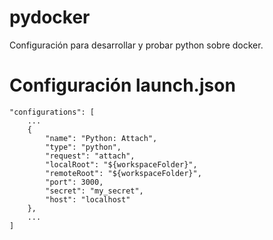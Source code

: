 # pydocker
Configuración para desarrollar y probar python sobre docker.

# Configuración launch.json

    "configurations": [
        ...
        {
            "name": "Python: Attach",
            "type": "python",
            "request": "attach",
            "localRoot": "${workspaceFolder}",
            "remoteRoot": "${workspaceFolder}",
            "port": 3000,
            "secret": "my_secret",
            "host": "localhost"
        },
        ...
    ]
      
